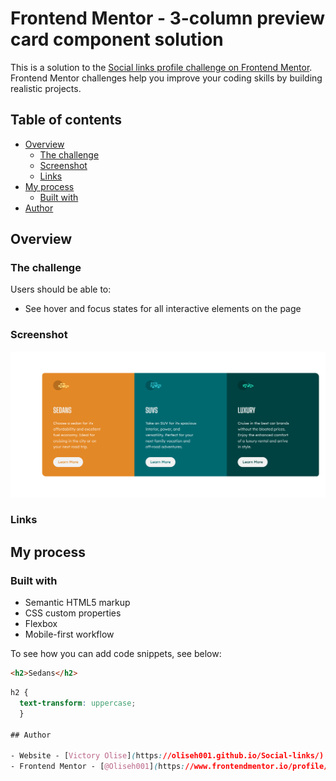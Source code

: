 # Frontend Mentor - 3-column preview card component solution

This is a solution to the [Social links profile challenge on Frontend Mentor](https://www.frontendmentor.io/challenges/social-links-profile-UG32l9m6dQ). Frontend Mentor challenges help you improve your coding skills by building realistic projects.

## Table of contents

- [Overview](#overview)
  - [The challenge](#the-challenge)
  - [Screenshot](#screenshot)
  - [Links](#links)
- [My process](#my-process)
  - [Built with](#built-with)
- [Author](#author)

## Overview

### The challenge

Users should be able to:

- See hover and focus states for all interactive elements on the page

### Screenshot

![](./images/Screenshot%203-column%20preview%20card%20component.png)

### Links

<!-- - Live Site URL: [3-column card preview](https://oliseh001.github.io/Social-links/) -->

## My process

### Built with

- Semantic HTML5 markup
- CSS custom properties
- Flexbox
- Mobile-first workflow

To see how you can add code snippets, see below:

```html
<h2>Sedans</h2>
```

```css
h2 {
  text-transform: uppercase;
  }

## Author

- Website - [Victory Olise](https://oliseh001.github.io/Social-links/)
- Frontend Mentor - [@Oliseh001](https://www.frontendmentor.io/profile/Oliseh001)
```
